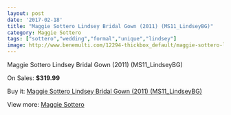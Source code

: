 ```yaml
---
layout: post
date: '2017-02-18'
title: "Maggie Sottero Lindsey Bridal Gown (2011) (MS11_LindseyBG)"
category: Maggie Sottero
tags: ["sottero","wedding","formal","unique","lindsey"]
image: http://www.benemulti.com/12294-thickbox_default/maggie-sottero-lindsey-bridal-gown-2011-ms11lindseybg.jpg
---
```

Maggie Sottero Lindsey Bridal Gown (2011) (MS11_LindseyBG)

On Sales: **$319.99**
<a href="https://www.benemulti.com/en/maggie-sottero/4607-maggie-sottero-lindsey-bridal-gown-2011-ms11lindseybg.html"><amp-img layout="responsive" width="600" height="600" src="//www.benemulti.com/12294-thickbox_default/maggie-sottero-lindsey-bridal-gown-2011-ms11lindseybg.jpg" alt="Maggie Sottero Lindsey Bridal Gown (2011) (MS11_LindseyBG) 0" /></a>
<a href="https://www.benemulti.com/en/maggie-sottero/4607-maggie-sottero-lindsey-bridal-gown-2011-ms11lindseybg.html"><amp-img layout="responsive" width="600" height="600" src="//www.benemulti.com/12296-thickbox_default/maggie-sottero-lindsey-bridal-gown-2011-ms11lindseybg.jpg" alt="Maggie Sottero Lindsey Bridal Gown (2011) (MS11_LindseyBG) 1" /></a>
<a href="https://www.benemulti.com/en/maggie-sottero/4607-maggie-sottero-lindsey-bridal-gown-2011-ms11lindseybg.html"><amp-img layout="responsive" width="600" height="600" src="//www.benemulti.com/12295-thickbox_default/maggie-sottero-lindsey-bridal-gown-2011-ms11lindseybg.jpg" alt="Maggie Sottero Lindsey Bridal Gown (2011) (MS11_LindseyBG) 2" /></a>

Buy it: [Maggie Sottero Lindsey Bridal Gown (2011) (MS11_LindseyBG)](https://www.benemulti.com/en/maggie-sottero/4607-maggie-sottero-lindsey-bridal-gown-2011-ms11lindseybg.html "Maggie Sottero Lindsey Bridal Gown (2011) (MS11_LindseyBG)")

View more: [Maggie Sottero](https://www.benemulti.com/en/41-maggie-sottero "Maggie Sottero")